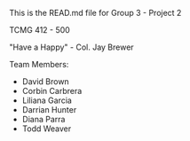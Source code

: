 This is the READ.md file for Group 3 - Project 2

TCMG 412 - 500

"Have a Happy"
          - Col. Jay Brewer


Team Members:
 * David Brown
 * Corbin Carbrera
 * Liliana Garcia
 * Darrian Hunter
 * Diana Parra
 * Todd Weaver
